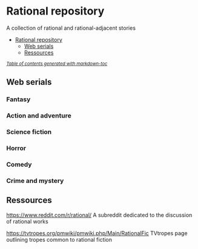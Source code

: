# Rational repository
A collection of rational and rational-adjacent stories

- [Rational repository](#rational-repository)
  * [Web serials](#web-serials)
  * [Ressources](#ressources)

<small><i><a href='http://ecotrust-canada.github.io/markdown-toc/'>Table of contents generated with markdown-toc</a></i></small>


## Web serials

### Fantasy

### Action and adventure

### Science fiction

### Horror

### Comedy

### Crime and mystery

## Ressources
https://www.reddit.com/r/rational/
A subreddit dedicated to the discussion of rational works

https://tvtropes.org/pmwiki/pmwiki.php/Main/RationalFic
TVtropes page outlining tropes common to rational fiction
